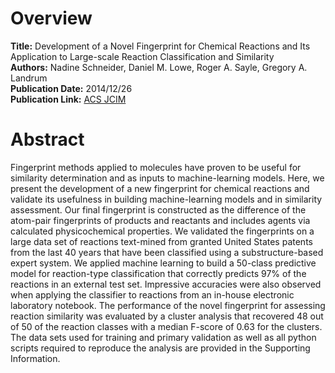 # Overview
**Title:** Development of a Novel Fingerprint for Chemical Reactions and Its Application to Large-scale Reaction
Classification and Similarity<br>
**Authors:** Nadine Schneider, Daniel M. Lowe, Roger A. Sayle, Gregory A. Landrum<br>
**Publication Date:** 2014/12/26<br>
**Publication Link:** [ACS JCIM](https://pubs.acs.org/doi/10.1021/ci5006614)


# Abstract
Fingerprint methods applied to molecules have proven to be useful for similarity determination and as inputs to
machine-learning models. Here, we present the development of a new fingerprint for chemical reactions and validate its
usefulness in building machine-learning models and in similarity assessment. Our final fingerprint is constructed as the
difference of the atom-pair fingerprints of products and reactants and includes agents via calculated physicochemical
properties. We validated the fingerprints on a large data set of reactions text-mined from granted United States patents
from the last 40 years that have been classified using a substructure-based expert system. We applied machine learning
to build a 50-class predictive model for reaction-type classification that correctly predicts 97% of the reactions in an
external test set. Impressive accuracies were also observed when applying the classifier to reactions from an in-house
electronic laboratory notebook. The performance of the novel fingerprint for assessing reaction similarity was evaluated
by a cluster analysis that recovered 48 out of 50 of the reaction classes with a median F-score of 0.63 for the
clusters. The data sets used for training and primary validation as well as all python scripts required to reproduce the
analysis are provided in the Supporting Information.
